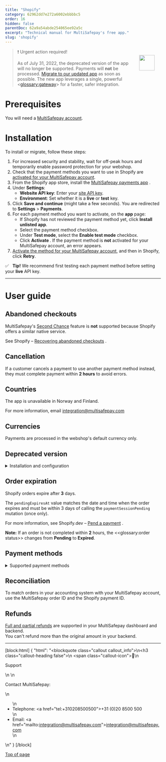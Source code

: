 ```yaml
---
title: "Shopify"
category: 62962dd7e272a6002ebbbbc5
order: 16
hidden: false
parentDoc: 62a9a54abde254065ee92a5c
excerpt: "Technical manual for MultiSafepay's free app."
slug: 'shopify'
---
```

<img src="https://raw.githubusercontent.com/MultiSafepay/docs/master/static/logo/Integrations/Shopify.svg" width="50" align="right" style="margin: 20px; max-height: 75px"/>

> ❗️ Urgent action required!
>
> As of July 31, 2022, the deprecated version of the app will no longer be supported. Payments will **not** be processed. 
> [Migrate to our updated app](#how-to-install) as soon as possible.
> The new app leverages a single, powerful <<glossary:gateway>> for a faster, safer integration.

# Prerequisites

You will need a [MultiSafepay account](/docs/getting-started-guide/).

# Installation

To install or migrate, follow these steps:

1. For increased security and stability, wait for off-peak hours and temporarily enable password protection for your webshop.
2. Check that the payment methods you want to use in Shopify are [activated for your MultiSafepay account](/docs/payment-methods). 
3. From the Shopify app store, install the <a href="https://apps.shopify.com/multisafepay-payments" target="_blank">MultiSafepay payments app</a> <i class="fa fa-external-link" style="font-size:12px;color:#8b929e"></i>.
4. Under **Settings**:
   - **Website API key**: Enter your [site API key](/docs/sites#site-id-api-key-and-security-code).
   - **Environment**: Set whether it is a **live** or **test** key.
5. Click **Save and continue** (might take a few seconds).
    You are redirected to **Settings** > **Payments**.
6. For each payment method you want to activate, on the **<Payment method> app** page:
   - If Shopify has not reviewed the payment method yet, click **Install unlisted app**.
   - Select the payment method checkbox.
   - Under **Test mode**, select the **Enable test mode** checkbox.
   - Click **Activate <payment method>**.
    If the payment method is **not** activated for your MultiSafepay account, an error appears. 
7. [Activate the method for your MultiSafepay account](/docs/payment-methods), and then in Shopify, click **Retry**. 

✅ &nbsp; **Tip!** We recommend first testing each payment method before setting your **live** API key. 
<br>

---

# User guide

## Abandoned checkouts

MultiSafepay's [Second Chance](/docs/second-chance/) feature is **not** supported because Shopify offers a similar native service.

See Shopify – <a href="https://help.shopify.com/en/manual/orders/abandoned-checkouts" target="_blank">Recovering abandoned checkouts</a> <i class="fa fa-external-link" style="font-size:12px;color:#8b929e"></i>.

## Cancellation

If a customer cancels a payment to use another payment method instead, they must complete payment within **2 hours** to avoid errors.

## Countries

The app is unavailable in Norway and Finland. 

For more information, email <integration@multisafepay.com>

## Currencies

Payments are processed in the webshop's default currency only.

## Deprecated version

<details id="installation-and-configuration">
<summary>Installation and configuration</summary>
<br>

1. To install payment methods, use the relevant links. For each, click the **Install** button on the bottom right:

    - <a href="https://www.shopify.com/login?redirect=%2Fadmin%2Fauthorize_gateway%2F1052872" target="_blank">Alipay</a> <i class="fa fa-external-link" style="font-size:12px;color:#8b929e"></i>
    - <a href="https://www.shopify.com/login?redirect=%2Fadmin%2Fauthorize_gateway%2F1052852" target="_blank">American Express</a> <i class="fa fa-external-link" style="font-size:12px;color:#8b929e"></i>
    - <a href="https://www.shopify.com/login?redirect=%2Fadmin%2Fauthorize_gateway%2F1052848" target="_blank">Bancontact</a> <i class="fa fa-external-link" style="font-size:12px;color:#8b929e"></i>
    - <a href="https://www.shopify.com/login?redirect=%2Fadmin%2Fauthorize_gateway%2F1052868" target="_blank">Bank transfer</a> <i class="fa fa-external-link" style="font-size:12px;color:#8b929e"></i>
    - <a href="https://www.shopify.com/login?redirect=%2Fadmin%2Fauthorize_gateway%2F1052846" target="_blank">Belfius</a> <i class="fa fa-external-link" style="font-size:12px;color:#8b929e"></i>
    - <a href="https://www.shopify.com/login?redirect=%2Fadmin%2Fauthorize_gateway%2F1052862" target="_blank">CBC/KBC</a> <i class="fa fa-external-link" style="font-size:12px;color:#8b929e"></i>
    - <a href="https://www.shopify.com/login?redirect=%2Fadmin%2Fauthorize_gateway%2F1052874" target="_blank">Dotpay</a> <i class="fa fa-external-link" style="font-size:12px;color:#8b929e"></i>
    - <a href="https://www.shopify.com/login?redirect=%2Fadmin%2Fauthorize_gateway%2F1052876" target="_blank">EPS</a> <i class="fa fa-external-link" style="font-size:12px;color:#8b929e"></i>
    - <a href="https://www.shopify.com/login?redirect=%2Fadmin%2Fauthorize_gateway%2F1052864" target="_blank">Giropay</a> <i class="fa fa-external-link" style="font-size:12px;color:#8b929e"></i>
    - <a href="https://www.shopify.com/login?redirect=%2Fadmin%2Fauthorize_gateway%2F1052844" target="_blank">iDEAL</a> <i class="fa fa-external-link" style="font-size:12px;color:#8b929e"></i>, <a href="https://www.shopify.com/login?redirect=%2Fadmin%2Fauthorize_gateway%2F1052850" target="_blank">iDEAL QR</a> <i class="fa fa-external-link" style="font-size:12px;color:#8b929e"></i>
    - <a href="https://www.shopify.com/login?redirect=%2Fadmin%2Fauthorize_gateway%2F1052870" target="_blank">Maestro</a> <i class="fa fa-external-link" style="font-size:12px;color:#8b929e"></i>
    - <a href="https://www.shopify.com/login?redirect=%2Fadmin%2Fauthorize_gateway%2F1052842" target="_blank">Mastercard</a> <i class="fa fa-external-link" style="font-size:12px;color:#8b929e"></i>
    - <a href="https://www.shopify.com/login?redirect=%2Fadmin%2Fauthorize_gateway%2F1052854" target="_blank">PayPal</a> <i class="fa fa-external-link" style="font-size:12px;color:#8b929e"></i>
    - <a href="https://www.shopify.com/login?redirect=%2Fadmin%2Fauthorize_gateway%2F1052856" target="_blank">Paysafecard</a> <i class="fa fa-external-link" style="font-size:12px;color:#8b929e"></i>
    - <a href="https://www.shopify.com/login?redirect=%2Fadmin%2Fauthorize_gateway%2F1055441" target="_blank">Request to Pay</a> <i class="fa fa-external-link" style="font-size:12px;color:#8b929e"></i>
    - <a href="https://www.shopify.com/login?redirect=%2Fadmin%2Fauthorize_gateway%2F1052858" target="_blank"> Direct debit</a> <i class="fa fa-external-link" style="font-size:12px;color:#8b929e"></i>
    - <a href="https://www.shopify.com/login?redirect=%2Fadmin%2Fauthorize_gateway%2F1052866" target="_blank">Sofort</a> <i class="fa fa-external-link" style="font-size:12px;color:#8b929e"></i>
    - <a href="https://www.shopify.com/login?redirect=%2Fadmin%2Fauthorize_gateway%2F1053945" target="_blank">Trustly</a> <i class="fa fa-external-link" style="font-size:12px;color:#8b929e"></i>
    - <a href="https://www.shopify.com/login?redirect=%2Fadmin%2Fauthorize_gateway%2F1030328" target="_blank">Visa (including Cartes Bancaires & Dankort)</a> <i class="fa fa-external-link" style="font-size:12px;color:#8b929e"></i>

2. Sign in to your Shopify <<glossary:backend>>.
3. Go to **Settings** > **Payment providers** > **Alternative payments**.
4. Search for and then click the payment methods you have installed.
5. Enter your [site ID and security code](/docs/sites#site-id-api-key-and-security-code).
6. Activate the payment method.

✅ &nbsp; **Tip!** To bundle all payment methods under a single MultiSafepay payment gateway at checkout, under **Alternative payments**, activate the **MultiSafepay** payment method.

</details>

## Order expiration

Shopify orders expire after **3** days. 

The `pendingExpiresAt` value matches the date and time when the order expires and must be within 3 days of calling the `paymentSessionPending` mutation (once only).

For more information, see Shopify.dev – <a href="https://shopify.dev/apps/payments/processing-a-payment#pend-a-payment" target="_blank">Pend a payment</a> <i class="fa fa-external-link" style="font-size:12px;color:#8b929e"></i>.

**Note:** If an order is not completed within **2** hours, the <<glossary:order status>> changes from **Pending** to **Expired**. 


## Payment methods

<details id="supported-payment-methods">
<summary>Supported payment methods</summary>
<br>

- Banking methods: 
  - [Bancontact](/docs/bancontact/)
  - [Bank transfer](/docs/bank-transfer/)
  - [Belfius](/docs/belfius/)
  - [Direct debit](/docs/direct-debit/)
  - [EPS](/docs/eps/)
  - [Giropay](/docs/giropay/)
  - [iDEAL](/docs/ideal/)
  - [Sofort](/docs/sofort/)
  - [Trustly](/docs/trustly/)
- Cards: [All](/docs/card-payments/)
- Prepaid cards: [Paysafecard](/docs/paysafecard/), Fashioncheque
- Wallets: [WeChat Pay](/docs/wechat-pay/)

</details> 

## Reconciliation

To match orders in your accounting system with your MultiSafepay account, use the MultiSafepay order ID and the Shopify payment ID.

## Refunds

[Full and partial refunds](/docs/refund-payments/) are supported in your MultiSafepay dashboard and backend.  
You can't refund more than the original amount in your backend.

---

[block:html]
{
  "html": "<blockquote class=\"callout callout_info\">\n<h3 class=\"callout-heading false\">\n        <span class=\"callout-icon\">💬</span>\n        <p>Support</p>\n    </h3>\n  <p>Contact MultiSafepay:</p>\n  <ul>\n    <li>Telephone: <a href=\"tel:+310208500500\">+31 (0)20 8500 500</a></li>\n    <li>Email: <a href=\"mailto:integration@multisafepay.com\">integration@multisafepay.com</a></li>\n  </ul>  \n</blockquote>"
}
[/block]

[Top of page](#)
